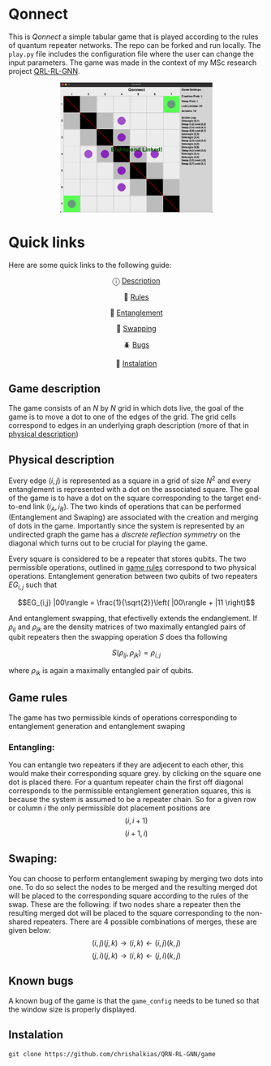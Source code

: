 # Qonnect
This is *Qonnect* a simple tabular game that is played according to the rules of quantum repeater networks. The repo can be forked and run locally. The `play.py` file includes the configuration file where the user can change the input parameters. The game was made in the context of my MSc research project [QRL-RL-GNN](https://github.com/chrishalkias/QRN-RN-GNN).

<div align="center">
<img src="./assets/preview.png" alt="Description" width="300"/>
</div>

# Quick links
Here are some quick links to the following guide:

<div align="center">

ⓘ [Description](#game-description)

📕 [Rules](#game-rules)

🤝 [Entanglement](#entangling)

🔀 [Swapping](#swaping)

🪲 [Bugs](#known-bugs)

🚀 [Instalation](#instalation)
</div>

## Game description
The game consists of an $N$ by $N$ grid in which dots live, the goal of the game is to move a dot to one of the edges of the grid. The grid cells correspond to edges in an underlying graph description (more of that in [physical description](#phys-des))


<a id="phys-des"></a>

## Physical description
Every edge $(i,j)$ is represented as a square in a grid of size $N^2$ and every entanglement is represented with a dot on the associated square. The goal of the game is to have a dot on the square corresponding to the target end-to-end link $(i_A, i_B)$. The two kinds of operations that can be performed (Entanglement and Swaping) are associated with the creation and merging of dots in the game. Importantly since the system is represented by an undirected graph the game has a *discrete reflection symmetry* on the diagonal which turns out to be crucial for playing the game.

Every square is considered to be a repeater that stores qubits. The two permissible operations, outlined in [game rules](#game-rules) correspond to two physical operations. Entanglement generation between two qubits of two repeaters $EG_{i,j}$ such that

$$EG_{i,j} |00\rangle = \frac{1}{\sqrt{2}}\left( |00\rangle + |11 \right)$$

And entanglement swapping, that efectivelly extends the endanglement. If $\rho_{ij}$ and $\rho_{jk}$ are the density matrices of two maximally entangled pairs of qubit repeaters then the swapping operation $S$ does tha following

$$S\left( \rho_{ij}, \rho_{jk} \right) = \rho_{i,j}$$

where $\rho_{ik}$ is again a maximally entangled pair of qubits.

## Game rules
The game has two permissible kinds of operations corresponding to entanglement generation and entanglement swaping
### Entangling:
You can entangle two repeaters if they are adjecent to each other, this would make their corresponding square grey. by clicking on the square one dot is placed there. For a quantum repeater chain the first off diagonal corresponds to the permissible entanglement generation squares, this is because the system is assumed to be a repeater chain. So for a given row or column $i$ the only permissible dot placement positions are
    $$(i,i+1)$$
    $$(i+1, i)$$
## Swaping:
You can choose to perform entanglement swaping by merging two dots into one. To do so select the nodes to be merged and the resulting merged dot will be placed to the corresponding square according to the rules of the swap. These are the following: if two nodes share a repeater then the resulting merged dot will be placed to the square corresponding to the non-shared repeaters. There are 4 possible combinations of merges, these are given below:
    $$(i,j)(j,k) \rightarrow (i,k) \leftarrow (i,j)(k,j)$$
    $$(j,i)(j,k) \rightarrow (i,k) \leftarrow (j,i)(k,j)$$


## Known bugs
A known bug of the game is that the `game_config` needs to be tuned so that the window size is properly displayed.
<!--
add the known bugs
-->

## Instalation

```
git clone https://github.com/chrishalkias/QRN-RL-GNN/game
```
